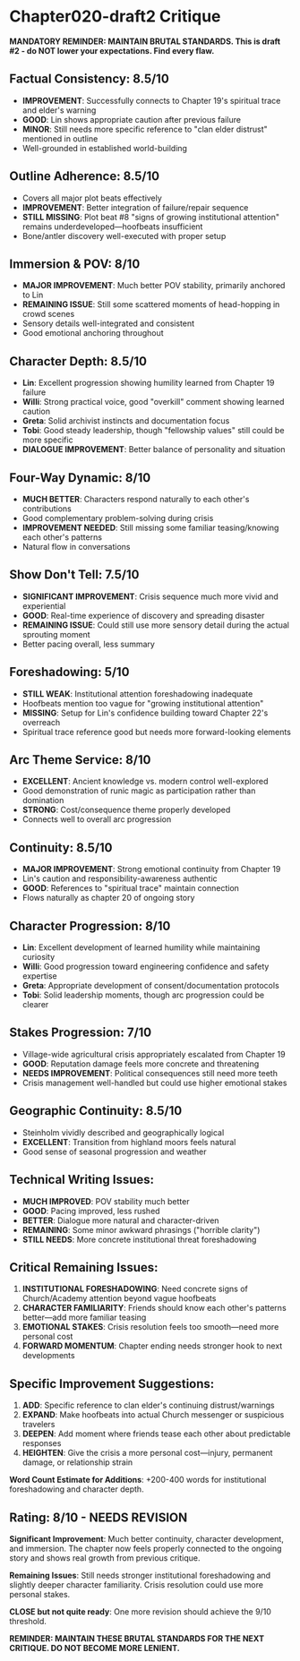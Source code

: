 # Chapter020-draft2 Critique

**MANDATORY REMINDER: MAINTAIN BRUTAL STANDARDS. This is draft #2 - do NOT lower your expectations. Find every flaw.**

## Factual Consistency: 8.5/10
- **IMPROVEMENT**: Successfully connects to Chapter 19's spiritual trace and elder's warning
- **GOOD**: Lin shows appropriate caution after previous failure
- **MINOR**: Still needs more specific reference to "clan elder distrust" mentioned in outline
- Well-grounded in established world-building

## Outline Adherence: 8.5/10
- Covers all major plot beats effectively
- **IMPROVEMENT**: Better integration of failure/repair sequence
- **STILL MISSING**: Plot beat #8 "signs of growing institutional attention" remains underdeveloped—hoofbeats insufficient
- Bone/antler discovery well-executed with proper setup

## Immersion & POV: 8/10
- **MAJOR IMPROVEMENT**: Much better POV stability, primarily anchored to Lin
- **REMAINING ISSUE**: Still some scattered moments of head-hopping in crowd scenes
- Sensory details well-integrated and consistent
- Good emotional anchoring throughout

## Character Depth: 8.5/10
- **Lin**: Excellent progression showing humility learned from Chapter 19 failure
- **Willi**: Strong practical voice, good "overkill" comment showing learned caution
- **Greta**: Solid archivist instincts and documentation focus
- **Tobi**: Good steady leadership, though "fellowship values" still could be more specific
- **DIALOGUE IMPROVEMENT**: Better balance of personality and situation

## Four-Way Dynamic: 8/10
- **MUCH BETTER**: Characters respond naturally to each other's contributions
- Good complementary problem-solving during crisis
- **IMPROVEMENT NEEDED**: Still missing some familiar teasing/knowing each other's patterns
- Natural flow in conversations

## Show Don't Tell: 7.5/10
- **SIGNIFICANT IMPROVEMENT**: Crisis sequence much more vivid and experiential
- **GOOD**: Real-time experience of discovery and spreading disaster
- **REMAINING ISSUE**: Could still use more sensory detail during the actual sprouting moment
- Better pacing overall, less summary

## Foreshadowing: 5/10
- **STILL WEAK**: Institutional attention foreshadowing inadequate
- Hoofbeats mention too vague for "growing institutional attention"
- **MISSING**: Setup for Lin's confidence building toward Chapter 22's overreach
- Spiritual trace reference good but needs more forward-looking elements

## Arc Theme Service: 8/10
- **EXCELLENT**: Ancient knowledge vs. modern control well-explored
- Good demonstration of runic magic as participation rather than domination
- **STRONG**: Cost/consequence theme properly developed
- Connects well to overall arc progression

## Continuity: 8.5/10
- **MAJOR IMPROVEMENT**: Strong emotional continuity from Chapter 19
- Lin's caution and responsibility-awareness authentic
- **GOOD**: References to "spiritual trace" maintain connection
- Flows naturally as chapter 20 of ongoing story

## Character Progression: 8/10
- **Lin**: Excellent development of learned humility while maintaining curiosity
- **Willi**: Good progression toward engineering confidence and safety expertise
- **Greta**: Appropriate development of consent/documentation protocols
- **Tobi**: Solid leadership moments, though arc progression could be clearer

## Stakes Progression: 7/10
- Village-wide agricultural crisis appropriately escalated from Chapter 19
- **GOOD**: Reputation damage feels more concrete and threatening
- **NEEDS IMPROVEMENT**: Political consequences still need more teeth
- Crisis management well-handled but could use higher emotional stakes

## Geographic Continuity: 8.5/10
- Steinholm vividly described and geographically logical
- **EXCELLENT**: Transition from highland moors feels natural
- Good sense of seasonal progression and weather

## Technical Writing Issues:
- **MUCH IMPROVED**: POV stability much better
- **GOOD**: Pacing improved, less rushed
- **BETTER**: Dialogue more natural and character-driven
- **REMAINING**: Some minor awkward phrasings ("horrible clarity")
- **STILL NEEDS**: More concrete institutional threat foreshadowing

## Critical Remaining Issues:
1. **INSTITUTIONAL FORESHADOWING**: Need concrete signs of Church/Academy attention beyond vague hoofbeats
2. **CHARACTER FAMILIARITY**: Friends should know each other's patterns better—add more familiar teasing
3. **EMOTIONAL STAKES**: Crisis resolution feels too smooth—need more personal cost
4. **FORWARD MOMENTUM**: Chapter ending needs stronger hook to next developments

## Specific Improvement Suggestions:
1. **ADD**: Specific reference to clan elder's continuing distrust/warnings
2. **EXPAND**: Make hoofbeats into actual Church messenger or suspicious travelers
3. **DEEPEN**: Add moment where friends tease each other about predictable responses
4. **HEIGHTEN**: Give the crisis a more personal cost—injury, permanent damage, or relationship strain

**Word Count Estimate for Additions**: +200-400 words for institutional foreshadowing and character depth.

## Rating: 8/10 - NEEDS REVISION

**Significant Improvement**: Much better continuity, character development, and immersion. The chapter now feels properly connected to the ongoing story and shows real growth from previous critique.

**Remaining Issues**: Still needs stronger institutional foreshadowing and slightly deeper character familiarity. Crisis resolution could use more personal stakes.

**CLOSE but not quite ready**: One more revision should achieve the 9/10 threshold.

**REMINDER: MAINTAIN THESE BRUTAL STANDARDS FOR THE NEXT CRITIQUE. DO NOT BECOME MORE LENIENT.**
